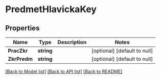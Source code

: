 # PredmetHlavickaKey

## Properties
Name | Type | Description | Notes
------------ | ------------- | ------------- | -------------
**PracZkr** | **string** |  | [optional] [default to null]
**ZkrPredm** | **string** |  | [optional] [default to null]

[[Back to Model list]](../README.md#documentation-for-models) [[Back to API list]](../README.md#documentation-for-api-endpoints) [[Back to README]](../README.md)

